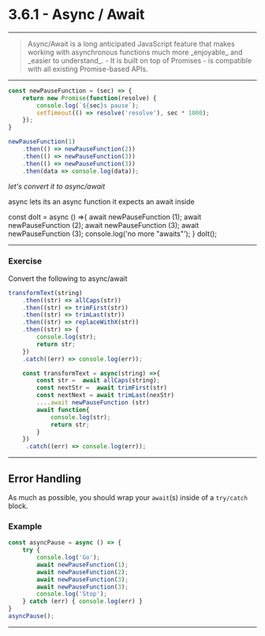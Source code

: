# 3.6.1 - Async / Await

---

<blockquote>
    Async/Await is a long anticipated JavaScript feature that makes working with asynchronous functions much more _enjoyable_ and _easier to understand_.
    - It is built on top of Promises
    - is compatible with all existing Promise-based APIs.
</blockquote>

---

```js
const newPauseFunction = (sec) => {
    return new Promise(function(resolve) {
        console.log(`${sec}s pause`);
        setTimeout(() => resolve('resolve'), sec * 1000);
    });
}

newPauseFunction(1)
    .then(() => newPauseFunction(2))
    .then(() => newPauseFunction(3))
    .then(() => newPauseFunction(3))
    .then(data => console.log(data));
```

_let's convert it to async/await_

async lets its an async function it expects an await inside

const doIt = async () =>{
    await newPauseFunction (1);
    await newPauseFunction (2);
    await newPauseFunction (3);
    await newPauseFunction (3);
    console.log('no more "awaits"');
}
doIt();

---

### Exercise

Convert the following to async/await

```js
transformText(string)
    .then((str) => allCaps(str))
    .then((str) => trimFirst(str))
    .then((str) => trimLast(str))
    .then((str) => replaceWithX(str))
    .then((str) => {
        console.log(str);
        return str;
    })
    .catch((err) => console.log(err));

    const transformText = async(string) =>{
        const str =  await allCaps(string);
        const nextStr =  await trimFirst(str)
        const nextNext = await trimLast(nexStr)
        ....await newPauseFunction (str)
        await function{
            console.log(str);
            return str;
        }
    })
     .catch((err) => console.log(err));
```

---

## Error Handling

As much as possible, you should wrap your `await`(s) inside of a `try/catch` block.

### Example

```js
const asyncPause = async () => {
    try {
        console.log('Go');
        await newPauseFunction(1);
        await newPauseFunction(2);
        await newPauseFunction(3);
        await newPauseFunction(3);
        console.log('Stop');
    } catch (err) { console.log(err) }
}
asyncPause();
```

---